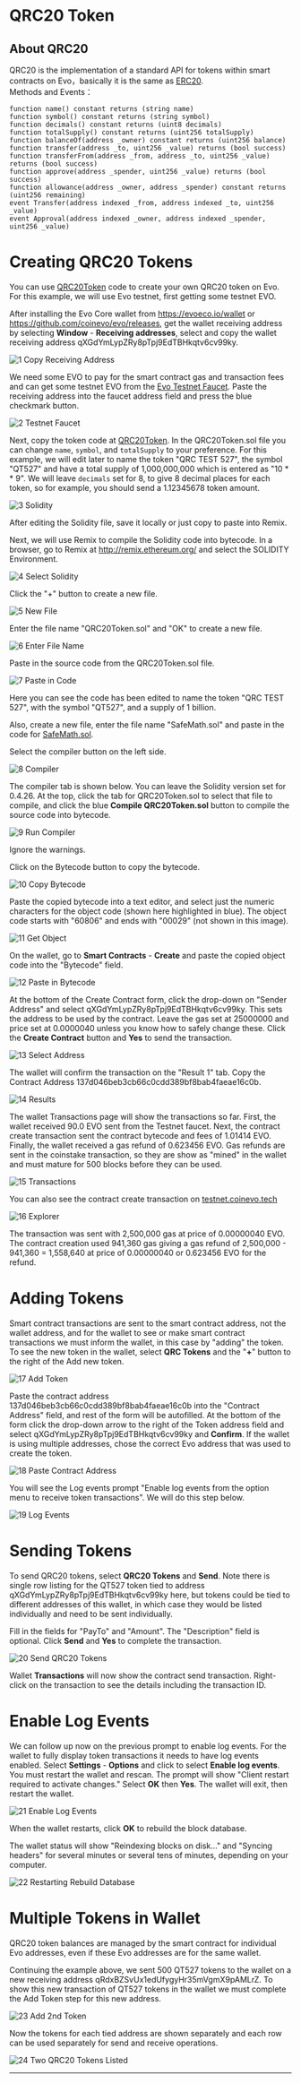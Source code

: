 # QRC20 Token

## About QRC20

QRC20 is the implementation of a standard API for tokens within smart contracts on Evo，basically it is the same as [ERC20](https://github.com/ethereum/EIPs/blob/master/EIPS/eip-20.md).
<br>
Methods and Events：

```
function name() constant returns (string name)
function symbol() constant returns (string symbol)
function decimals() constant returns (uint8 decimals)
function totalSupply() constant returns (uint256 totalSupply)
function balanceOf(address _owner) constant returns (uint256 balance)
function transfer(address _to, uint256 _value) returns (bool success)
function transferFrom(address _from, address _to, uint256 _value) returns (bool success)
function approve(address _spender, uint256 _value) returns (bool success)
function allowance(address _owner, address _spender) constant returns (uint256 remaining)
event Transfer(address indexed _from, address indexed _to, uint256 _value)
event Approval(address indexed _owner, address indexed _spender, uint256 _value)
```

# Creating QRC20 Tokens

You can use [QRC20Token](https://github.com/coinevo/QRC20Token) code to create your own QRC20 token on Evo. For this example, we will use Evo testnet, first getting some testnet EVO.

After installing the Evo Core wallet from https://evoeco.io/wallet or https://github.com/coinevo/evo/releases, get the wallet receiving address by selecting **Window** - **Receiving addresses**, select and copy the wallet receiving address qXGdYmLypZRy8pTpj9EdTBHkqtv6cv99ky.

![1  Copy Receiving Address](https://user-images.githubusercontent.com/29760787/83460974-acf23d80-a435-11ea-9d5f-80b22249003e.jpg)

We need some EVO to pay for the smart contract gas and transaction fees and can get some testnet EVO from the [Evo Testnet Faucet](http://testnet-faucet.coinevo.tech/). Paste the receiving address into the faucet address field and press the blue checkmark button.

![2  Testnet Faucet](https://user-images.githubusercontent.com/29760787/83460980-b11e5b00-a435-11ea-9892-2b344bdc2611.jpg)

Next, copy the token code at [QRC20Token](https://github.com/coinevo/QRC20Token). In the QRC20Token.sol file you can change `name`, `symbol`, and `totalSupply` to your preference. For this example, we will edit later to name the token "QRC TEST 527", the symbol "QT527" and have a total supply of 1,000,000,000 which is entered as "10 * * 9". We will leave `decimals` set for 8, to give 8 decimal places for each token, so for example, you should send a 1.12345678 token amount. 

![3  Solidity](https://user-images.githubusercontent.com/29760787/83460987-b380b500-a435-11ea-8a10-c8a070180fc5.jpg)

After editing the Solidity file, save it locally or just copy to paste into Remix.

Next, we will use Remix to compile the Solidity code into bytecode. In a browser, go to Remix at http://remix.ethereum.org/ and select the SOLIDITY Environment.

![4  Select Solidity](https://user-images.githubusercontent.com/29760787/83460993-b67ba580-a435-11ea-8ca0-fd5a39a43a66.jpg)

Click the "+" button to create a new file.

![5  New File](https://user-images.githubusercontent.com/29760787/83460998-ba0f2c80-a435-11ea-9dd2-9e778321e74a.jpg)

Enter the file name "QRC20Token.sol" and "OK" to create a new file. 

![6  Enter File Name](https://user-images.githubusercontent.com/29760787/83461007-bd0a1d00-a435-11ea-868d-45bf6a0470da.jpg)

Paste in the source code from the QRC20Token.sol file.

![7  Paste in Code](https://user-images.githubusercontent.com/29760787/83461013-c0050d80-a435-11ea-84d7-fac39301d0e6.jpg)

Here you can see the code has been edited to name the token "QRC TEST 527", with the symbol "QT527", and a supply of 1 billion.

Also, create a new file, enter the file name "SafeMath.sol" and paste in the code for [SafeMath.sol](https://github.com/coinevo/QRC20Token/blob/master/SafeMath.sol).
 
Select the compiler button on the left side.
 
![8  Compiler](https://user-images.githubusercontent.com/29760787/83461029-c4312b00-a435-11ea-8655-b99a41a84103.jpg)

The compiler tab is shown below. You can leave the Solidity version set for 0.4.26. At the top, click the tab for QRC20Token.sol to select that file to compile, and click the blue **Compile QRC20Token.sol** button to compile the source code into bytecode.

![9  Run Compiler](https://user-images.githubusercontent.com/29760787/83461047-c72c1b80-a435-11ea-9df4-6dbc3d106327.jpg)

Ignore the warnings.

Click on the Bytecode button to copy the bytecode.

![10  Copy Bytecode](https://user-images.githubusercontent.com/29760787/83461057-cabfa280-a435-11ea-9cad-c02cb59b1b94.jpg)

Paste the copied bytecode into a text editor, and select just the numeric characters for the object code (shown here highlighted in blue). The object code starts with "60806" and ends with "00029" (not shown in this image).

![11  Get Object](https://user-images.githubusercontent.com/29760787/83461066-cdba9300-a435-11ea-953c-6dacb3b8fdf8.jpg)

On the wallet, go to **Smart Contracts** - **Create** and paste the copied object code into the "Bytecode" field.

![12  Paste in Bytecode](https://user-images.githubusercontent.com/29760787/83461070-d01ced00-a435-11ea-8a75-b11427e66f42.jpg)

At the bottom of the Create Contract form, click the drop-down on "Sender Address" and select qXGdYmLypZRy8pTpj9EdTBHkqtv6cv99ky. This sets the address to be used by the contract. Leave the gas set at 25000000 and price set at 0.0000040 unless you know how to safely change these. Click the **Create Contract** button and **Yes** to send the transaction. 

![13  Select Address](https://user-images.githubusercontent.com/29760787/83461072-d27f4700-a435-11ea-9ce2-8bb9f5248f8a.jpg)

The wallet will confirm the transaction on the "Result 1" tab. Copy the Contract Address 137d046beb3cb66c0cdd389bf8bab4faeae16c0b.

![14  Results](https://user-images.githubusercontent.com/29760787/83461083-d7dc9180-a435-11ea-80f1-f3dbe66de36a.jpg)

The wallet Transactions page will show the transactions so far. First, the wallet received 90.0 EVO sent from the Testnet faucet. Next, the contract create transaction sent the contract bytecode and fees of 1.01414 EVO. Finally, the wallet received a gas refund of 0.623456 EVO. Gas refunds are sent in the coinstake transaction, so they are show as "mined" in the wallet and must mature for 500 blocks before they can be used. 

![15  Transactions](https://user-images.githubusercontent.com/29760787/83461085-da3eeb80-a435-11ea-8259-e1a6165cd22b.jpg)

You can also see the contract create transaction on [testnet.coinevo.tech](https://testnet.coinevo.tech/tx/0db7a5f38c1959d473405165bf842dcf726c9b79615b0b294514cb44e53fb801)

![16  Explorer](https://user-images.githubusercontent.com/29760787/83461088-dca14580-a435-11ea-94c6-f6fd9c3eaf01.jpg)

The transaction was sent with 2,500,000 gas at price of 0.00000040 EVO. The contract creation used 941,360 gas giving a gas refund of 2,500,000 - 941,360 = 1,558,640 at price of 0.00000040 or 0.623456 EVO for the refund. 

# Adding Tokens

Smart contract transactions are sent to the smart contract address, not the wallet address, and for the wallet to see or make smart contract transactions we must inform the wallet, in this case by "adding" the token. To see the new token in the wallet, select **QRC Tokens** and the "**+**" button to the right of the Add new token.

![17  Add Token](https://user-images.githubusercontent.com/29760787/83461094-e034cc80-a435-11ea-84f9-79e01860fc9f.jpg)

Paste the contract address 137d046beb3cb66c0cdd389bf8bab4faeae16c0b into the "Contract Address" field, and rest of the form will be autofilled. At the bottom of the form click the drop-down arrow to the right of the Token address field and select qXGdYmLypZRy8pTpj9EdTBHkqtv6cv99ky and **Confirm**. If the wallet is using multiple addresses, chose the correct Evo address that was used to create the token.

![18  Paste Contract Address](https://user-images.githubusercontent.com/29760787/83461105-e3c85380-a435-11ea-8e0f-680bc1d8a175.jpg)

You will see the Log events prompt "Enable log events from the option menu to receive token transactions". We will do this step below.

![19  Log Events](https://user-images.githubusercontent.com/29760787/83461112-e75bda80-a435-11ea-9acb-e8a68a6d7a28.jpg)

# Sending Tokens

To send QRC20 tokens, select **QRC20 Tokens** and **Send**. Note there is single row listing for the QT527 token tied to address qXGdYmLypZRy8pTpj9EdTBHkqtv6cv99ky here, but tokens could be tied to different addresses of this wallet, in which case they would be listed individually and need to be sent individually.

Fill in the fields for "PayTo" and "Amount". The "Description" field is optional. Click **Send** and **Yes** to complete the transaction.

![20  Send QRC20 Tokens](https://user-images.githubusercontent.com/29760787/83461124-eaef6180-a435-11ea-9c19-828ce6237e90.jpg)

Wallet **Transactions** will now show the contract send transaction. Right-click on the transaction to see the details including the transaction ID.

# Enable Log Events

We can follow up now on the previous prompt to enable log events. For the wallet to fully display token transactions it needs to have log events enabled. Select **Settings** - **Options** and click to select **Enable log events**. You must restart the wallet and rescan. The prompt will show "Client restart required to activate changes." Select **OK** then **Yes**. The wallet will exit, then restart the wallet. 

![21  Enable Log Events](https://user-images.githubusercontent.com/29760787/83461137-edea5200-a435-11ea-94f1-e1e6865ad27c.jpg)

When the wallet restarts, click **OK** to rebuild the block database. 

The wallet status will show "Reindexing blocks on disk..." and "Syncing headers" for several minutes or several tens of minutes, depending on your computer. 

![22  Restarting Rebuild Database](https://user-images.githubusercontent.com/29760787/83461141-f04cac00-a435-11ea-8059-ed8939ddb339.jpg)

# Multiple Tokens in Wallet

QRC20 token balances are managed by the smart contract for individual Evo addresses, even if these Evo addresses are for the same wallet.

Continuing the example above, we sent 500 QT527 tokens to the wallet on a new receiving address qRdxBZSvUx1edUfygyHr35mVgmX9pAMLrZ. To show this new transaction of QT527 tokens in the wallet we must complete the Add Token step for this new address.

![23  Add 2nd Token](https://user-images.githubusercontent.com/29760787/83461152-f2af0600-a435-11ea-9d6a-5daae2e2a33c.jpg)

Now the tokens for each tied address are shown separately and each row can be used separately for send and receive operations.

![24  Two QRC20 Tokens Listed](https://user-images.githubusercontent.com/29760787/83461156-f6db2380-a435-11ea-9047-fbe52dcd9106.jpg)

***
